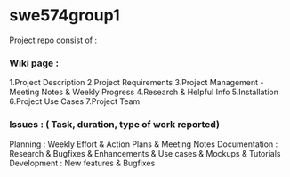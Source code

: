 # swe574group1

Project repo consist of :

### Wiki page : 
1.Project Description
2.Project Requirements
3.Project Management - Meeting Notes & Weekly Progress
4.Research & Helpful Info
5.Installation
6.Project Use Cases
7.Project Team

### Issues : ( Task, duration, type of work reported)
Planning : Weekly Effort & Action Plans & Meeting Notes 
Documentation : Research & Bugfixes & Enhancements & Use cases & Mockups & Tutorials
Development : New features & Bugfixes


